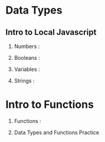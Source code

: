 # Data Types
## Intro to Local Javascript

1.  Numbers : 


2. Booleans : 


3. Variables : 


4. Strings : 


# Intro to Functions

1. Functions : 

2. Data Types and Functions Practice 